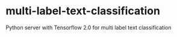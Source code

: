 # multi-label-text-classification
Python server with Tensorflow 2.0 for multi label text classification
